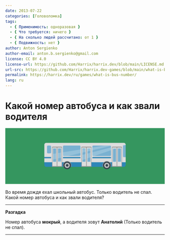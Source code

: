 ```yaml
---
date: 2013-07-22
categories: [Головоломка]
tags:
  - { Применимость: одноразовая }
  - { Что требуется: ничего }
  - { На сколько людей рассчитано: от 1 }
  - { Подвижность: нет }
author: Anton Sergienko
author-email: anton.b.sergienko@gmail.com
license: CC BY 4.0
license-url: https://github.com/Harrix/harrix.dev/blob/main/LICENSE.md
url-src: https://github.com/Harrix/harrix.dev-games/blob/main/what-is-bus-number/what-is-bus-number.md
permalink: https://harrix.dev/ru/games/what-is-bus-number/
lang: ru
---
```


# Какой номер автобуса и как звали водителя

![Featured image](featured-image.svg)

Во время дождя ехал школьный автобус. Только водитель не спал. Какой номер автобуса и как звали водителя?

---

**Разгадка** <!-- !details -->

Номер автобуса **мокрый**, а водителя зовут **Анатолий** (Только водитель не спал).

---
